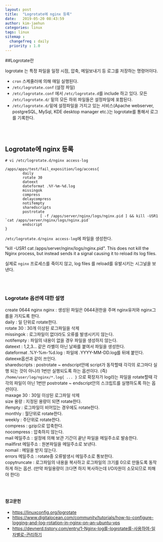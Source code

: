 ```yaml
---
layout: post
title:  "Logrotate에 nginx 등록"
date:   2019-05-20 08:43:59
author: kim-jaehun
categories: linux
tags: linux
sitemap :
  changefreq : daily
  priority : 1.0
---
```


##Logrotate란

logrotate 는 특정 파일을 일정 시점, 압축, 메일보내기 등 로그를 저장하는 명령어이다.


* `cron` 스케줄러에 의해 매일 실행된다.
* `/etc/logrotate.conf` (설정 파일)
* `/etc/logrotate.conf` 에서 `/etc/logrotate.d`를 include 하고 있다. 모든 `/etc/logrotate.d/` 밑의 모든 하위 파일들은 설정파일에 포함된다.
* `/etc/logrotate.d/`밑에 설정파일을 가지고 있는 서비스(Apache webserver, postgreSQL, MySql, KDE desktop manager etc.)는 logrotate를 통해서 로그를 기록한다.

<br><br>
## Logrotate에 nginx 등록

```
# vi /etc/logrotate.d/nginx access-log

/apps/apps/test/fail_exposition/log/access{
        daily
        rotate 30
        dateext
        dateformat .%Y-%m-%d.log
        missingok
        compress
        delaycompress
        notifempty
        sharedscripts
        postrotate
                [ -f /apps/server/nginx/logs/nginx.pid ] && kill -USR1 `cat /apps/server/nginx/logs/nginx.pid`
        endscript
}

```

`/etc/logrotate.d/nginx access-log`에 파일을 생성한다.

"kill -USR1 cat /apps/server/nginx/logs/nginx.pid". This does not kill the Nginx process, but instead sends it a signal causing it to reload its log files.

실제로 `nginx` 프로세스를 죽이지 않고, log files 를 reload를 유발시키는 시그널을 보낸다.

<br><br>
### Logrotate 옵션에 대한 설명


create 0644 nginx nginx : 생성된 파일은 0644권한을 주며 nginx유저와 nginx그룹을 가지도록 한다.<br>
daily : 일 단위로 rotate한다.<br>
rotate 30 : 30개 이상된 로그파일을 삭제<br>
missingok : 로그파일이 없더라도 오류를 발생시키지 않는다.<br>
notifempty : 파일의 내용이 없을 경우 파일을 생성하지 않는다.<br>
dateext : 1,2,3... 같은 라벨이 아닌 날짜를 붙여서 파일을 생성한다.<br>
dateformat .%Y-%m-%d.log : 파일에 .YYYY-MM-DD.log를 뒤에 붙인다. dateexe옵션과 같이 쓰인다.<br>
sharedscripts : postrotate ~ endscript안에 script가 동작할때 각각의 로그마다 실행 되는 것이 아니라 1번만 실행되도록 하는 옵션이다. (즉) `/home/user/log/nginx/*.log{ ... }` 으로 확장자가 log라는 파일을 rotate할때 각각의 파일이 아닌 1번만 postrotate ~ endscript안의 스크립트를 실행하도록 하는 옵션이다.<br>
maxage 30 : 30일 이상된 로그파일 삭제<br>
size 용량 : 지정된 용량이 되면 rotate한다.<br>
ifempty : 로그파일이 비어있는 경우에도 rotate한다.<br>
monthly : 월단위로 rotate한다.<br>
weekly : 주단위로 rotate한다.<br>
compress : gzip으로 압축한다.<br>
nocompress : 압축하지 않는다.<br>
mail 메일주소 : 설정에 의해 보관 기간이 끝난 파일을 메일주소로 발송한다.<br>
mailfirst 메일주소 : 원본파일을 메일주소로 보낸다.<br>
nomail : 메일을 받지 않는다.<br>
errors 메일주소 : rotate중 오류발생시 메일주소로 통보한다.<br>
copytruncate : 로그파일의 내용을 복사하고 로그파일의 크기를 0으로 만들도록 동작하게 하는 옵션. (만약 파일용량이 크다면 하지 복사하는데 I/O자원이 소모되므로 피해야 한다)<br>



<br><br>
#### 참고문헌
* https://linuxconfig.org/logrotate
* https://www.digitalocean.com/community/tutorials/how-to-configure-logging-and-log-rotation-in-nginx-on-an-ubuntu-vps
*  https://devnerd.tistory.com/entry/1-Nginx-log를-logrotate를-사용하여-일자별로-관리하기
